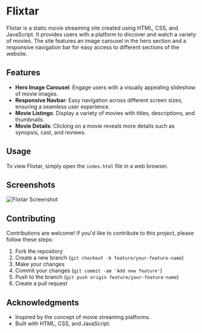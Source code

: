 # Flixtar

Flixtar is a static movie streaming site created using HTML, CSS, and JavaScript. It provides users with a platform to discover and watch a variety of movies. The site features an image carousel in the hero section and a responsive navigation bar for easy access to different sections of the website.

## Features

- **Hero Image Carousel**: Engage users with a visually appealing slideshow of movie images.
- **Responsive Navbar**: Easy navigation across different screen sizes, ensuring a seamless user experience.
- **Movie Listings**: Display a variety of movies with titles, descriptions, and thumbnails.
- **Movie Details**: Clicking on a movie reveals more details such as synopsis, cast, and reviews.

## Usage

To view Flixtar, simply open the `index.html` file in a web browser.

## Screenshots

![Flixtar Screenshot](C:\Users\Sony\Pictures\Screenshots)

## Contributing

Contributions are welcome! If you'd like to contribute to this project, please follow these steps:

1. Fork the repository
2. Create a new branch (`git checkout -b feature/your-feature-name`)
3. Make your changes
4. Commit your changes (`git commit -am 'Add new feature'`)
5. Push to the branch (`git push origin feature/your-feature-name`)
6. Create a pull request



## Acknowledgments

- Inspired by the concept of movie streaming platforms.
- Built with HTML, CSS, and JavaScript.

